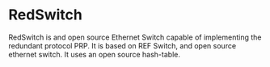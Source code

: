# RedSwitch
RedSwitch is and open source Ethernet Switch capable of implementing the redundant protocol PRP.
It is based on REF Switch, and open source ethernet switch.
It uses an open source hash-table.
